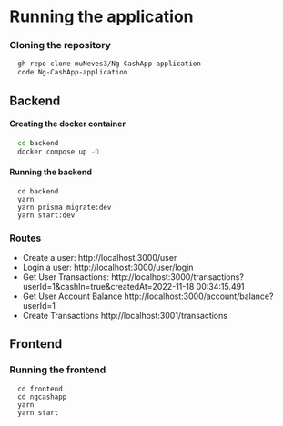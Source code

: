 # Running the application

### Cloning the repository

```bash
  gh repo clone muNeves3/Ng-CashApp-application
  code Ng-CashApp-application
```

## Backend

#### Creating the docker container

```bash
  cd backend
  docker compose up -D
```

#### Running the backend

```
  cd backend
  yarn
  yarn prisma migrate:dev
  yarn start:dev
```

### Routes

- Create a user: http://localhost:3000/user
- Login a user: http://localhost:3000/user/login
- Get User Transactions: http://localhost:3000/transactions?userId=1&cashIn=true&createdAt=2022-11-18 00:34:15.491
- Get User Account Balance http://localhost:3000/account/balance?userId=1
- Create Transactions http://localhost:3001/transactions

## Frontend

### Running the frontend

```
  cd frontend
  cd ngcashapp
  yarn
  yarn start
```
